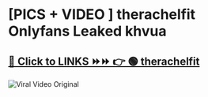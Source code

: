 
 # [PICS + VIDEO ] therachelfit Onlyfans Leaked khvua

## <h2><a href="https://clipsfans.com/therachelfit&ref=git">🔗 Click to LINKS ⏩⏩ 👉 🟢 therachelfit </a></h2>

<a href="https://clipsfans.com/therachelfit&ref=git" rel="nofollow" data-target="animated-image.originalLink"><img src="https://i.ibb.co.com/xMMVF88/686577567.gif" alt="Viral Video Original" style="max-width: 100%; display: inline-block;" data-target="animated-image.originalImage"></a>

